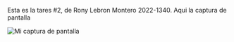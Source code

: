 Esta es la tares #2, de Rony Lebron Montero 2022-1340. Aqui la captura de pantalla

![Mi captura de pantalla](ft_suma.PNG,)

